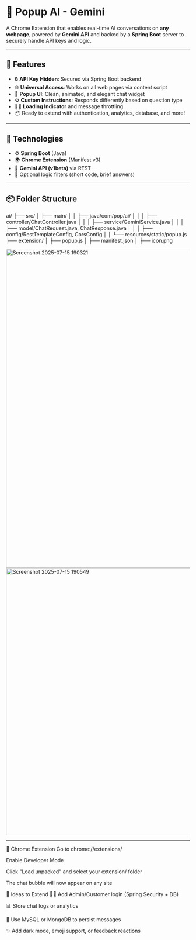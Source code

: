 # 💬 Popup AI - Gemini

A Chrome Extension that enables real-time AI conversations on **any webpage**, powered by **Gemini API** and backed by a **Spring Boot** server to securely handle API keys and logic.

---

## 🚀 Features

- 🔒 **API Key Hidden**: Secured via Spring Boot backend
- 🌐 **Universal Access**: Works on all web pages via content script
- 💬 **Popup UI**: Clean, animated, and elegant chat widget
- ⚙️ **Custom Instructions**: Responds differently based on question type
- 🕵️‍♂️ **Loading Indicator** and message throttling
- 📦 Ready to extend with authentication, analytics, database, and more!

---

## 🧱 Technologies

- ⚙️ **Spring Boot** (Java)
- 🌍 **Chrome Extension** (Manifest v3)
- 📡 **Gemini API (v1beta)** via REST
- 🧠 Optional logic filters (short code, brief answers)

---

## 📦 Folder Structure

ai/
├── src/
│ ├── main/
│ │ ├── java/com/pop/ai/
│ │ │ ├── controller/ChatController.java
│ │ │ ├── service/GeminiService.java
│ │ │ ├── model/ChatRequest.java, ChatResponse.java
│ │ │ ├── config/RestTemplateConfig, CorsConfig
│ │ └── resources/static/popup.js
├── extension/
│ ├── popup.js
│ ├── manifest.json
│ ├── icon.png

<img width="1919" height="873" alt="Screenshot 2025-07-15 190321" src="https://github.com/user-attachments/assets/006c5cf6-7a76-4d9f-838f-578c081b55b2" />
<img width="1617" height="731" alt="Screenshot 2025-07-15 190549" src="https://github.com/user-attachments/assets/b012d409-06b9-4583-b279-11be2d3ddce6" />


---
🧩 Chrome Extension
Go to chrome://extensions/

Enable Developer Mode

Click "Load unpacked" and select your extension/ folder

The chat bubble will now appear on any site

🧠 Ideas to Extend
🧑‍💼 Add Admin/Customer login (Spring Security + DB)

📊 Store chat logs or analytics

💾 Use MySQL or MongoDB to persist messages

✨ Add dark mode, emoji support, or feedback reactions
